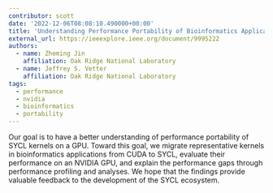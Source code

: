 ```yaml
---
contributor: scott
date: '2022-12-06T08:08:10.490000+00:00'
title: 'Understanding Performance Portability of Bioinformatics Applications in SYCL on an NVIDIA GPU'
external_url: https://ieeexplore.ieee.org/document/9995222
authors:
  - name: Zheming Jin
    affiliation: Oak Ridge National Laboratory
  - name: Jeffrey S. Vetter
    affiliation: Oak Ridge National Laboratory
tags:
  - performance
  - nvidia
  - bioinformatics
  - portability
---
```


Our goal is to have a better understanding of performance portability of SYCL kernels on a GPU. Toward this goal, we
migrate representative kernels in bioinformatics applications from CUDA to SYCL, evaluate their performance on an NVIDIA
GPU, and explain the performance gaps through performance profiling and analyses. We hope that the findings provide
valuable feedback to the development of the SYCL ecosystem.
